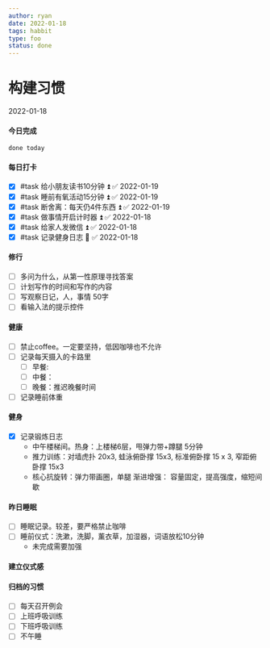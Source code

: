 ```yaml
---
author: ryan
date: 2022-01-18
tags: habbit
type: foo
status: done
---
```


# 构建习惯

2022-01-18

#### 今日完成
```tasks
done today
```

#### 每日打卡
- [x] #task 给小朋友读书10分钟 ⏫ ✅ 2022-01-19
- [x] #task 睡前有氧活动15分钟 ⏫ ✅ 2022-01-19
- [x] #task 断舍离：每天仍4件东西 ⏫ ✅ 2022-01-19
- [x] #task 做事情开启计时器 ⏫ ✅ 2022-01-18
- [x] #task 给家人发微信 ⏫ ✅ 2022-01-18
- [x] #task 记录健身日志 🔼 ✅ 2022-01-18

#### 修行

- [ ] 多问为什么，从第一性原理寻找答案
- [ ] 计划写作的时间和写作的内容
- [ ] 写观察日记，人，事情 50字
- [ ] 看输入法的提示控件

#### 健康
- [ ] 禁止coffee。一定要坚持，低因咖啡也不允许
- [ ] 记录每天摄入的卡路里
    - [ ] 早餐:  
    - [ ] 中餐：
    - [ ] 晚餐：推迟晚餐时间

- [ ] 记录睡前体重

#### 健身
- [x] 记录锻炼日志
	- 中午楼梯间。热身：上楼梯6层，甩弹力带+蹲腿 5分钟
	- 推力训练：对墙虎扑 20x3, 蛙泳俯卧撑 15x3, 标准俯卧撑 15 x 3,  窄距俯卧撑 15x3
	- 核心抗旋转：弹力带画圈，单腿
	渐进增强： 容量固定，提高强度，缩短间歇

#### 昨日睡眠
- [ ] 睡眠记录。较差，要严格禁止咖啡
- [ ] 睡前仪式：洗漱，洗脚，薰衣草，加湿器，词语放松10分钟
	- 未完成需要加强

#### 建立仪式感

#### 归档的习惯

- [ ] 每天召开例会
- [ ] 上班呼吸训练
- [ ] 下班呼吸训练
- [ ] 不午睡